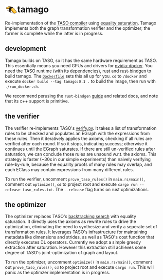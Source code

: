 # tamago <img src="img/eggsushi.png" alt="egg sushi" height="40" align="left"/>
Re-implementation of the [TASO compiler](https://github.com/jiazhihao/TASO) 
using [equality saturation](https://mwillsey.com/papers/egg/). Tamago implements
both the graph transformation verifier and the optimizer; the former is complete while
the latter is in progress. 

## development
Tamago builds on TASO, so it has the same hardware requirement as TASO. This essentially
means you need GPUs and drivers for [nvidia-docker](https://github.com/NVIDIA/nvidia-docker/). 
You need the TASO runtime (with its dependencies), rust and 
[rust-bindgen](https://github.com/rust-lang/rust-bindgen) to build tamago. The 
[`Dockerfile`](docker/Dockerfile) sets this all up for you. `cd` to `/docker` and 
execute `docker build --tag tamago:0.1 .` to build the image, then run with `./run_docker.sh`. 

We recommend perusing the
`rust-bindgen` [guide](https://rust-lang.github.io/rust-bindgen/) and related 
docs, and note that its c++ support is primitive. 

## the verifier
The verifier re-implements TASO's [verify.py](https://github.com/jiazhihao/TASO/blob/master/verify/verify.py). 
It takes a list of 
transformation rules to be checked and populates an EGraph with the expressions from
these rules. Then it iteratively applies the axioms, checking if all rules are verified
after each round. If so it stops, indicating success; otherwise it continues until the 
EGraph saturates. If there are still un-verified rules after saturation, we can 
conclude those rules are unsound w.r.t. the axioms. This strategy is faster (~30x in
our simple experiments) than naively
verifying rule-by-rule, because the equality proofs of many rules may overlap, and each
EClass may contain expressions from many different rules. 

To run the verifier, uncomment `prove_taso_rules()` in `main.rs/main()`, comment out
`optimize()`, `cd` to project root and execute `cargo run --release taso_rules.txt`.
The `--release` flag turns on rust optimizations.

## the optimizer
The optimizer replaces TASO's [backtracking search](https://cs.stanford.edu/~padon/taso-sosp19.pdf)
with equality saturation. It directly 
uses the axioms as rewrite rules to drive the optimization, eliminating the need to
synthesize and verify a seperate set of transformation rules. It leverages TASO's
infrastructure for maintaining metadata like dimensions and strides, as well as TASO's cost
function that directly executes DL operators. Currently we adopt a simple greedy extraction
after saturation. However this extraction still achieves some degree of TASO's joint-optimization
of graph and layout. 

To run the optimizer, uncomment `optimize()` in `main.rs/main()`, comment out
`prove_taso_rules()`, `cd` to project root and execute `cargo run`. This will panic as the
optimzer implementation is in progress. 
